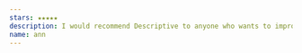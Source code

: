 ```yaml
---
stars: ★★★★★
description: I would recommend Descriptive to anyone who wants to improve their language skills. It was Great!
name: ann
---
```

